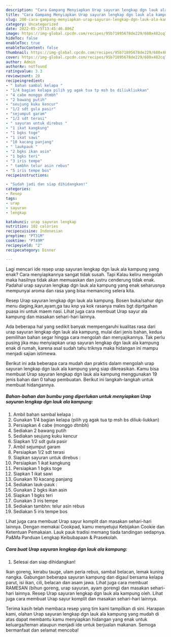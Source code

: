 ```yaml
---
description: "Cara Gampang Menyiapkan Urap sayuran lengkap dgn lauk ala kampung Anti Gagal"
title: "Cara Gampang Menyiapkan Urap sayuran lengkap dgn lauk ala kampung Anti Gagal"
slug: 200-cara-gampang-menyiapkan-urap-sayuran-lengkap-dgn-lauk-ala-kampung-anti-gagal
category: Uncategorized
date: 2022-05-25T13:45:46.806Z
image: https://img-global.cpcdn.com/recipes/95b71895678de229/680x482cq70/urap-sayuran-lengkap-dgn-lauk-ala-kampung-foto-resep-utama.jpg
hideToc: false
enableToc: true
enableTocContent: false
thumbnail: https://img-global.cpcdn.com/recipes/95b71895678de229/680x482cq70/urap-sayuran-lengkap-dgn-lauk-ala-kampung-foto-resep-utama.jpg
cover: https://img-global.cpcdn.com/recipes/95b71895678de229/680x482cq70/urap-sayuran-lengkap-dgn-lauk-ala-kampung-foto-resep-utama.jpg
author: Admin
authorAv: notfound
ratingvalue: 3.3
reviewcount: 20
recipeingredient:
- " bahan sambal kelapa "
- "1/4 bagian kelapa pilih yg agak tua tp msh bs diliukliukkan"
- "4 cabe monggo dtmbh"
- "2 bawang putih"
- "seujung kuku kencur"
- "1/2 sdt gula pasir"
- "sejumput garam"
- "1/2 sdt terasi"
- " sayuran untuk direbus "
- "1 ikat kangkung"
- "1 bgks toge"
- "1 ikat sawi"
- "10 kacang panjang"
- " laukpauk "
- "2 bgks ikan asin"
- "1 bgks teri"
- "3 iris tempe"
- " tambhn telur asin rebus"
- "5 iris tempe bos"
recipeinstructions:

- "Sudah jadi dan siap dihidangkan!"
categories:
- Resep
tags:
- urap
- sayuran
- lengkap

katakunci: urap sayuran lengkap 
nutrition: 102 calories
recipecuisine: Indonesian
preptime: "PT31M"
cooktime: "PT49M"
recipeyield: "2"
recipecategory: Dinner

---
```



Lagi mencari ide resep urap sayuran lengkap dgn lauk ala kampung yang enak? Cara menyiapkannya sangat tidak susah. Tapi Kalau keliru mengolah maka hasilnya tidak akan memuaskan dan justru cenderung tidak enak. Padahal urap sayuran lengkap dgn lauk ala kampung yang enak seharusnya mempunyai aroma dan rasa yang bisa memancing selera kita.


Resep Urap sayuran lengkap dgn lauk ala kampung. Bosen buka/sahur dgn menu daging,ikan,ayam,ga tau knp ya kok rasanya males bgt diprtgahan puasa ini untuk maem nasi. Lihat juga cara membuat Urap sayur ala kampung dan masakan sehari-hari lainnya.

Ada beberapa hal yang sedikit banyak mempengaruhi kualitas rasa dari urap sayuran lengkap dgn lauk ala kampung, mulai dari jenis bahan, kedua pemilihan bahan segar hingga cara mengolah dan menyajikannya. Tak perlu pusing jika mau menyiapkan urap sayuran lengkap dgn lauk ala kampung enak di rumah, karena asal sudah tahu triknya maka hidangan ini mampu menjadi sajian istimewa.


Berikut ini ada beberapa cara mudah dan praktis dalam mengolah urap sayuran lengkap dgn lauk ala kampung yang siap dikreasikan. Kamu bisa membuat Urap sayuran lengkap dgn lauk ala kampung menggunakan 19 jenis bahan dan 0 tahap pembuatan. Berikut ini langkah-langkah untuk membuat hidangannya.

<!--inarticleads1-->

##### Bahan-bahan dan bumbu yang diperlukan untuk menyiapkan Urap sayuran lengkap dgn lauk ala kampung:

1. Ambil  bahan sambal kelapa :
1. Gunakan 1/4 bagian kelapa (pilih yg agak tua tp msh bs diliuk-liukkan)
1. Persiapkan 4 cabe (monggo dtmbh)
1. Sediakan 2 bawang putih
1. Sediakan seujung kuku kencur
1. Siapkan 1/2 sdt gula pasir
1. Ambil sejumput garam
1. Persiapkan 1/2 sdt terasi
1. Siapkan  sayuran untuk direbus :
1. Persiapkan 1 ikat kangkung
1. Persiapkan 1 bgks toge
1. Siapkan 1 ikat sawi
1. Gunakan 10 kacang panjang
1. Sediakan  lauk-pauk :
1. Gunakan 2 bgks ikan asin
1. Siapkan 1 bgks teri
1. Gunakan 3 iris tempe
1. Sediakan  tambhn: telur asin rebus
1. Sediakan 5 iris tempe bos


Lihat juga cara membuat Urap sayur komplit dan masakan sehari-hari lainnya. Dengan memakai Cookpad, kamu menyetujui Kebijakan Cookie dan Ketentuan Pemakaian. Lauk pauk tradisi memang tiada tandingan sedapnya. Pa&amp;Ma Panduan Lengkap Keibubapaan &amp; Prasekolah. 

<!--inarticleads2-->

##### Cara buat Urap sayuran lengkap dgn lauk ala kampung:


1. Selesai dan siap dihidangkan!

Ikan goreng, kerabu tauge, ulam peria rebus, sambal belacan, lemak kuning nangka. Gabungan beberapa sayuran kampung dan digaul bersama kelapa parut, isi ikan, cili, belacan dan asam jawa. Lihat juga cara membuat RAMESAN (bihun goreng, urap sayuran, ayam goreng) dan masakan sehari-hari lainnya. Resep Urap sayuran lengkap dgn lauk ala kampung oleh. Lihat juga cara membuat Urap sayur komplit dan masakan sehari-hari lainnya. 

Terima kasih telah membaca resep yang tim kami tampilkan di sini. Harapan kami, olahan Urap sayuran lengkap dgn lauk ala kampung yang mudah di atas dapat membantu kamu menyiapkan hidangan yang enak untuk keluarga/teman ataupun menjadi ide untuk berjualan makanan. Semoga bermanfaat dan selamat mencoba!
